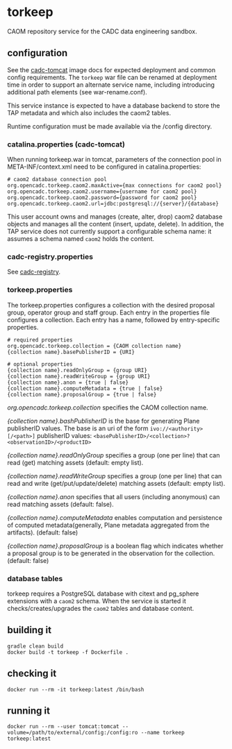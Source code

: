 # torkeep

CAOM repository service for the CADC data engineering sandbox. 

## configuration
See the [cadc-tomcat](https://github.com/opencadc/docker-base/tree/master/cadc-tomcat) image
docs for expected deployment and common config requirements. The `torkeep` war file can be renamed
at deployment time in order to support an alternate service name, including introducing
additional path elements (see war-rename.conf).

This service instance is expected to have a database backend to store the TAP metadata and which
also includes the caom2 tables.

Runtime configuration must be made available via the /config directory.

### catalina.properties (cadc-tomcat)
When running torkeep.war in tomcat, parameters of the connection pool in META-INF/context.xml need to be configured in catalina.properties:

```
# caom2 database connection pool
org.opencadc.torkeep.caom2.maxActive={max connections for caom2 pool}
org.opencadc.torkeep.caom2.username={username for caom2 pool}
org.opencadc.torkeep.caom2.password={password for caom2 pool}
org.opencadc.torkeep.caom2.url=jdbc:postgresql://{server}/{database}
```

This user account owns and manages (create, alter, drop) caom2 database objects and manages all the content (insert, update, delete).
In addition, the TAP service does not currently support a configurable schema name: it assumes a schema named `caom2` holds the content.


### cadc-registry.properties

See <a href="https://github.com/opencadc/reg/tree/master/cadc-registry">cadc-registry</a>.


### torkeep.properties
The torkeep.properties configures a collection with the desired proposal group, operator group and staff group.
Each entry in the properties file configures a collection. Each entry has a name, followed by entry-specific properties.

```
# required properties
org.opencadc.torkeep.collection = {CAOM collection name}
{collection name}.basePublisherID = {URI}

# optional properties
{collection name}.readOnlyGroup = {group URI}
{collection name}.readWriteGroup = {group URI}
{collection name}.anon = {true | false}
{collection name}.computeMetadata = {true | false}
{collection name}.proposalGroup = {true | false}
```

_org.opencadc.torkeep.collection_ specifies the CAOM collection name.

_{collection name}.bashPublisherID_  is the base for generating Plane publisherID values.
The base is an uri of the form `ivo://<authority>[/<path>]`
publisherID values: `<basePublisherID>/<collection>?<observationID>/<productID>`

_{collection name}.readOnlyGroup_ specifies a group (one per line) that can read (get) matching assets (default: empty list).

_{collection name}.readWriteGroup_ specifies a group (one per line) that can read and write (get/put/update/delete)
matching assets (default: empty list).

_{collection name}.anon_  specifies that all users (including anonymous) can read matching assets (default: false).

_{collection name}.computeMetadata_ enables computation and persistence of computed metadata(generally, Plane metadata
aggregated from the artifacts). (default: false)

_{collection name}.proposalGroup_ is a boolean flag which indicates whether a proposal group is to be generated
in the observation for the collection. (default: false)


### database tables
torkeep requires a PostgreSQL database with citext and pg_sphere extensions with a `caom2` schema. 
When the service is started it checks/creates/upgrades the `caom2` tables and database content.


## building it
```
gradle clean build
docker build -t torkeep -f Dockerfile .
```

## checking it
```
docker run --rm -it torkeep:latest /bin/bash
```

## running it
```
docker run --rm --user tomcat:tomcat --volume=/path/to/external/config:/config:ro --name torkeep torkeep:latest
```